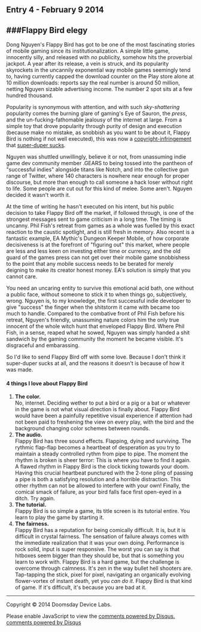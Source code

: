 ## Entry 4 - February 9 2014
###Flappy Bird elegy
---
Dong Nguyen's Flappy Bird has got to be one of the most fascinating stories of mobile gaming since its institutionalization. A simple little game, innocently silly, and released with *no* publicity, somehow hits the proverbial jackpot. A year after its release, a vein is struck, and its popularity skyrockets in the uncannily exponential way mobile games seemingly tend to, having currently capped the download counter on the Play store alone at 10 million downloads: reports say the real number is around 50 million, netting Nguyen sizable advertising income. The number 2 spot sits at a few hundred thousand.

Popularity is synonymous with attention, and with such _sky-shattering_ popularity comes the burning glare of gaming's Eye of Sauron, the _press_, and the un-fucking-fathomable jealousy of the internet at large. From a simple toy that drove popularity through purity of design and execution (because make no mistake, as snobbish as you want to be about it, Flappy Bird is nothing if not well executed), this was now a [copyright-infringement](http://kotaku.com/flappy-bird-is-making-50-000-a-day-off-ripped-art-1517498140) that [super-duper sucks](https://twitter.com/DanRyckert/status/431490421680656384).

Nguyen was shuttled unwillingly, believe it or not, from unassuming indie game dev community member .GEARS to being tossed into the pantheon of "successful indies" alongside titans like Notch, and into the collective gun range of Twitter, where 140 characters is nowhere near enough for proper discourse, but more than enough to call someone a hack loser without right to life. Some people are cut out for this kind of melee. Some aren't. Nguyen decided it wasn't worth it. 

At the time of writing he hasn't executed on his intent, but his public decision to take Flappy Bird off the market, if followed through, is one of the strongest messages sent to game criticism in a long time. The timing is uncanny. Phil Fish's retreat from games as a whole was fuelled by this exact reaction to the caustic spotlight, and is still fresh in memory. Also recent is a fantastic example, EA Mythic's Dungeon Keeper Mobile, of how corporate decisiveness is at the forefront of "figuring out" this market, where people are less and less keen on investing either time or currency, and the old guard of the games press can not get over their mobile game snobbishess to the point that any mobile success needs to be berated for merely deigning to make its creator honest money. EA's solution is simply that you cannot care.

You need an uncaring entity to survive this emotional acid bath, one without a public face, without someone to stick it to when things go, subjectively, wrong. Nguyen is, to my knowledge, the first successful indie developer to give "success" the finger when the shitstorm it came with became too much to handle. Compared to the combative front of Phil Fish before his retreat, Nguyen's friendly, unassuming nature colors him the only true innocent of the whole witch hunt that enveloped Flappy Bird. Where Phil Fish, in a sense, reaped what he sowed, Nguyen was simply handed a shit sandwich by the gaming community the moment he became visible. It's disgraceful and embarassing.

So I'd like to send Flappy Bird off with some love. Because I don't think it super-duper sucks at all, and the reasons it doesn't is because of how it was made.

#### 4 things I love about Flappy Bird
1. **The color.**  
  No, internet. Deciding wether to put a bird or a pig or a bat or whatever in the game is not what visual direction is finally about. Flappy Bird would have been a painfully repetitive visual experience if attention had not been paid to freshening the view on every play, with the bird and the background changing color schemes between rounds.  
2. **The audio.**  
Flappy Bird has three sound effects. Flapping, dying and surviving. The rythmic flap-flap becomes a heartbeat of desperation as you try to maintain a steady controlled rythm from pipe to pipe. The moment the rhythm is broken is sheer terror: This is where you have to find it again. A flawed rhythm in Flappy Bird is the clock ticking towards your doom. Having this crucial heartbeat punctured with the 2-tone pling of passing a pipe is both a satisfying resolution and a horrible distraction. This other rhythm can not be allowed to interfere with your own! Finally, the comical smack of failure, as your bird falls face first open-eyed in a ditch. Try again.
3. **The tutorial.**  
Flappy Bird is so simple a game, its title screen is its tutorial entire. You learn to play the game by starting it. 
4. **The fairness.**  
Flappy Bird has a reputation for being comically difficult. It is, but it is difficult in crystal fairness. The sensation of failure always comes with the immediate realization that it was your own doing. Performance is rock solid, input is super responsive. The worst you can say is that hitboxes seem bigger than they should be, but that is something you learn to work with. Flappy Bird is a hard game, but the challenge is overcome through calmness. It's zen in the way bullet hell shooters are. Tap-tapping the stick, pixel for pixel, navigating an organically evolving flower-vortex of instant death, yet you _can do it_. Flappy Bird is that kind of game. If it's difficult, it's because you are bad at it.

---
Copyright © 2014 Doomsday Device Labs.

<div id="disqus_thread"></div>
<script type="text/javascript">
    /* * * CONFIGURATION VARIABLES: EDIT BEFORE PASTING INTO YOUR WEBPAGE * * */
    var disqus_shortname = 'aronning'; // required: replace example with your forum shortname

    /* * * DON'T EDIT BELOW THIS LINE * * */
    (function() {
        var dsq = document.createElement('script'); dsq.type = 'text/javascript'; dsq.async = true;
        dsq.src = '//' + disqus_shortname + '.disqus.com/embed.js';
        (document.getElementsByTagName('head')[0] || document.getElementsByTagName('body')[0]).appendChild(dsq);
    })();
</script>
<noscript>Please enable JavaScript to view the <a href="http://disqus.com/?ref_noscript">comments powered by Disqus.</a></noscript>
<a href="http://disqus.com" class="dsq-brlink">comments powered by <span class="logo-disqus">Disqus</span></a>